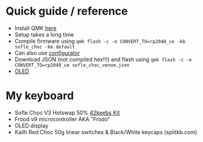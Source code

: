# Quick guide / reference

- Install QMK [here](https://docs.qmk.fm/#/newbs_getting_started)
- Setup takes a long time
- Compile firmware using `qmk flash -c -e CONVERT_TO=rp2040_ce -kb sofle_choc -km default`
- Can also use [configurator](https://config.qmk.fm/#/dm9records/ergoinu/LAYOUT)
- Download JSON (not compiled hex!!!) and flash using `qmk flash -c -e CONVERT_TO=rp2040_ce sofle_choc_venom.json`
- [OLED](https://www.youtube.com/watch?v=OJSOEStpPIo)

# My keyboard

- Sofle Choc V3 Hotswap 50% [42keebs Kit](https://42keebs.eu/shop/kits/pro-micro-based/sofle-choc-hotswap-split-ergo-50-kit-black/)
- Frood v9 microcontroller AKA "Frodo"
- OLED display
- Kailh Red Choc 50g linear switches & Black/White keycaps (splitkb.com)
